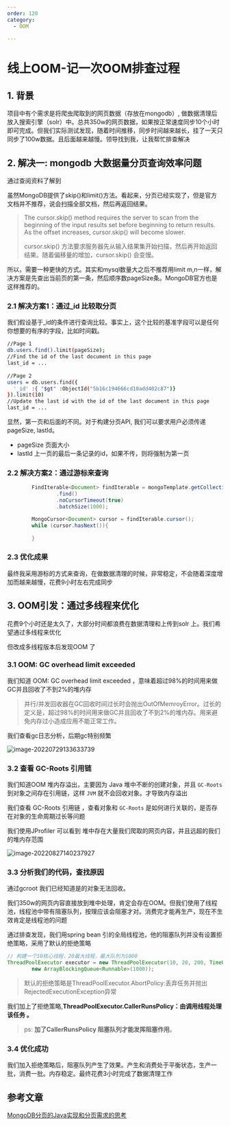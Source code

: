```yaml
---
order: 120
category:
  - OOM

---
```


# 线上OOM-记一次OOM排查过程

## 1. 背景

项目中有个需求是将爬虫爬取到的网页数据（存放在mongodb）, 做数据清理后放入搜索引擎（solr）中。总共350w的网页数据，如果按正常速度同步10个小时即可完成。但我们实际测试发现，随着时间推移，同步时间越来越长，挂了一天只同步了100w数据。且后面越来越慢。领导找到我，让我帮忙排查解决

## 2. 解决一: mongodb 大数据量分页查询效率问题

通过查阅资料了解到

虽然MongoDB提供了skip()和limit()方法。看起来，分页已经实现了，但是官方文档并不推荐，说会扫描全部文档，然后再返回结果。

>The cursor.skip() method requires the server to scan from the beginning of the input results set before beginning to return results. As the offset increases, cursor.skip() will become slower.
>
>cursor.skip() 方法要求服务器先从输入结果集开始扫描，然后再开始返回结果。随着偏移量的增加，cursor.skip() 会变慢。

所以，需要一种更快的方式。其实和mysql数量大之后不推荐用limit m,n一样，解决方案是先查出当前页的第一条，然后顺序数pageSize条。MongoDB官方也是这样推荐的。

### 2.1 解决方案1：通过_id 比较取分页

我们假设基于_id的条件进行查询比较。事实上，这个比较的基准字段可以是任何你想要的有序的字段，比如时间戳。

```bash
//Page 1
db.users.find().limit(pageSize);
//Find the id of the last document in this page
last_id = ...
 
//Page 2
users = db.users.find({
  '_id' :{ "$gt" :ObjectId("5b16c194666cd10add402c87")}
}).limit(10)
//Update the last id with the id of the last document in this page
last_id = ...
```

显然，第一页和后面的不同。对于构建分页API, 我们可以要求用户必须传递pageSize, lastId。

- pageSize 页面大小
- lastId 上一页的最后一条记录的id，如果不传，则将强制为第一页

### 2.2 解决方案2：通过游标来查询

```java
        FindIterable<Document> findIterable = mongoTemplate.getCollection(mongoTemplate.getCollectionName(tClass))
                .find()
                .noCursorTimeout(true)
                .batchSize(1000);

        MongoCursor<Document> cursor = findIterable.cursor();
        while (cursor.hasNext()){
        
        }
```

### 2.3 优化成果

最终我采用游标的方式来查询，在做数据清理的时候，非常稳定，不会随着深度增加而越来越慢，花费9小时左右完成同步

## 3. OOM引发：通过多线程来优化

花费9个小时还是太久了，大部分时间都浪费在数据清理和上传到solr 上。我们希望通过多线程来优化

但改成多线程版本后发现OOM 了

### 3.1 OOM: GC overhead limit exceeded

我们知道 OOM: GC overhead limit exceeded ，意味着超过98%的时间用来做GC并且回收了不到2%的堆内存

> 并行/并发回收器在GC回收时间过长时会抛出OutOfMemroyError。过长的定义是，超过98%的时间用来做GC并且回收了不到2%的堆内存。用来避免内存过小造成应用不能正常工作。

我们查看gc日志分析，后期gc特别频繁

![image-20220729133633739](https://abelsun-1256449468.cos.ap-beijing.myqcloud.com/image/image-20220729133633739.png)

### 3.2 查看 GC-Roots 引用链

我们知道OOM 堆内存溢出，主要因为 Java 堆中不断的创建对象，并且 `GC-Roots` 到对象之间存在引用链，这样 `JVM` 就不会回收对象。才导致内存溢出

我们查看 GC-Roots 引用链 ，查看对象和 `GC-Roots` 是如何进行关联的，是否存在对象的生命周期过长等问题

我们使用JProfiler 可以看到 堆中存在大量我们爬取的网页内容，并且远超的我们的堆内存范围

![image-20220827140237927](https://abelsun-1256449468.cos.ap-beijing.myqcloud.com/image/image-20220827140237927.png)

### 3.3 分析我们的代码，查找原因

通过gcroot 我们已经知道是的对象无法回收。

我们350w的网页内容直接放到堆中处理，肯定会存在OOM。但我们使用了线程池，线程池中带有阻塞队列，按理应该会阻塞才对。消费完才能再生产，现在不生效肯定是线程池的问题

通过排查发现，我们用spring bean 引的全局线程池，他的阻塞队列并没有设置拒绝策略，采用了默认的拒绝策略

```java
// 构建一个10核心线程，20最大线程，最大队列为1000
ThreadPoolExecutor executor = new ThreadPoolExecutor(10, 20, 200, TimeUnit.MILLISECONDS,
        new ArrayBlockingQueue<Runnable>(1000));
```

> 默认的拒绝策略是ThreadPoolExecutor.AbortPolicy:丢弃任务并抛出RejectedExecutionException异常

我们加上了拒绝策略,**ThreadPoolExecutor.CallerRunsPolicy：由调用线程处理该任务 。**

> ps: **加了CallerRunsPolicy 阻塞队列才能发挥阻塞作用**。

### 3.4 优化成功

我们加入拒绝策略后，阻塞队列产生了效果。产生和消费处于平衡状态，生产一批，消费一批。内存稳定。最终花费3小时完成了数据清理工作

## 参考文章

[MongoDB分页的Java实现和分页需求的思考](https://www.cnblogs.com/woshimrf/p/mongodb-pagenation-performance.html)